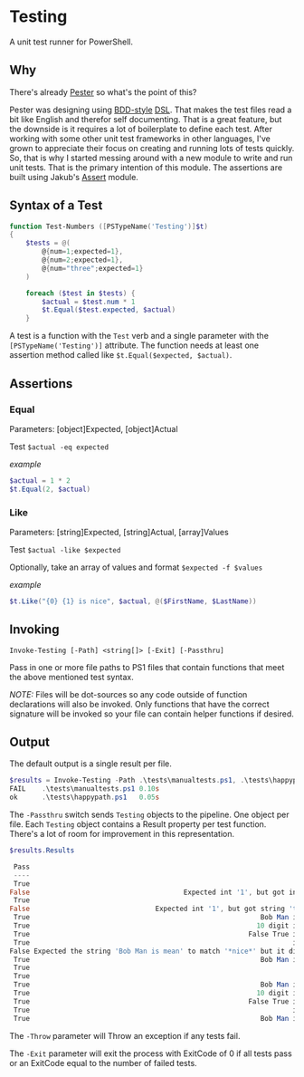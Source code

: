 # Testing

A unit test runner for PowerShell.

## Why

There's already [Pester](https://github.com/pester/pester) so what's the point of this?

Pester was designing using [BDD-style](https://en.wikipedia.org/wiki/Behavior-driven_development) [DSL](https://en.wikipedia.org/wiki/Domain-specific_language).
That makes the test files read a bit like English and therefor self documenting.
That is a great feature, but the downside is it requires a lot of boilerplate to define each test.
After working with some other unit test frameworks in other languages,
I've grown to appreciate their focus on creating and running lots of tests quickly.
So, that is why I started messing around with a new module to write and run unit tests.
That is the primary intention of this module.
The assertions are built using Jakub's [Assert](https://github.com/nohwnd/Assert) module.

## Syntax of a Test

```powershell
function Test-Numbers ([PSTypeName('Testing')]$t)
{
    $tests = @(
        @{num=1;expected=1},
        @{num=2;expected=1},
        @{num="three";expected=1}
    )

    foreach ($test in $tests) {
        $actual = $test.num * 1
        $t.Equal($test.expected, $actual)
    }

```

A test is a function with the `Test` verb and a single parameter with the `[PSTypeName('Testing')]` attribute.
The function needs at least one assertion method called like `$t.Equal($expected, $actual)`.

## Assertions

### Equal

Parameters: [object]Expected, [object]Actual

Test `$actual -eq expected`

_example_

```powershell
$actual = 1 * 2
$t.Equal(2, $actual)
```
### Like

Parameters: [string]Expected, [string]Actual, [array]Values

Test `$actual -like $expected`

Optionally, take an array of values and format `$expected -f $values`

_example_

```powershell
$t.Like("{0} {1} is nice", $actual, @($FirstName, $LastName))
```

## Invoking

`Invoke-Testing [-Path] <string[]> [-Exit] [-Passthru]`

Pass in one or more file paths to PS1 files that contain functions that meet the above mentioned test syntax.

_NOTE:_ Files will be dot-sources so any code outside of function declarations will also be invoked. Only functions that have the correct signature will be invoked so your file can contain helper functions if desired.

## Output

The default output is a single result per file.


```powershell
$results = Invoke-Testing -Path .\tests\manualtests.ps1, .\tests\happypath.ps1 -Passthru
FAIL    .\tests\manualtests.ps1 0.10s
ok      .\tests\happypath.ps1   0.05s
```


The `-Passthru` switch sends `Testing` objects to the pipeline.
One object per file.
Each `Testing` object contains a Result property per test function.
There's a lot of room for improvement in this representation.

```powershell
$results.Results

 Pass                                                                  Result
 ----                                                                  ------
 True                                                                       1
False                                      Expected int '1', but got int '2'.
 True                                                                       2
False                               Expected int '1', but got string 'three'.
 True                                                         Bob Man is nice
 True                                                        10 digit is nice
 True                                                      False True is nice
 True                                                                 is nice
False Expected the string 'Bob Man is mean' to match '*nice*' but it did not.
 True                                                         Bob Man is mean
 True                                                                       1
 True                                                                       2
 True                                                         Bob Man is nice
 True                                                        10 digit is nice
 True                                                      False True is nice
 True                                                                 is nice
 True                                                         Bob Man is mean
 ```

 The `-Throw` parameter will Throw an exception if any tests fail.

 The `-Exit` parameter will exit the process with ExitCode of 0 if all tests pass or an ExitCode equal to the number of failed tests.